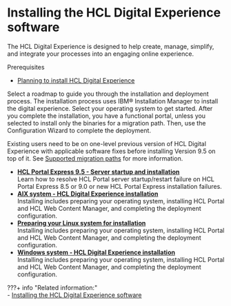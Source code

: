 # Installing the HCL Digital Experience software

The HCL Digital Experience is designed to help create, manage, simplify, and integrate your processes into an engaging online experience.

Prerequisites
-   [Planning to install HCL Digital Experience](../../../../get_started/plan_deployment/traditional_deployment/index.md)

Select a roadmap to guide you through the installation and deployment process. The installation process uses IBM® Installation Manager to install the digital experience. Select your operating system to get started. After you complete the installation, you have a functional portal, unless you selected to install only the binaries for a migration path. Then, use the Configuration Wizard to complete the deployment.

Existing users need to be on one-level previous version of HCL Digital Experience with applicable software fixes before installing Version 9.5 on top of it. See [Supported migration paths](../../../../deployment/manage/migrate/planning_migration/mig_plan_supported_paths.md) for more information.

-   **[HCL Portal Express 9.5 - Server startup and installation](inst_portal_express_95.md)**  
Learn how to resolve HCL Portal server startup/restart failure on HCL Portal Express 8.5 or 9.0 or new HCL Portal Express installation failures.
-   **[AIX system - HCL Digital Experience installation](../installing_dx/aix/index.md)**  
Installing includes preparing your operating system, installing HCL Portal and HCL Web Content Manager, and completing the deployment configuration.
-   **[Preparing your Linux system for installation](../installing_dx/linux/index.md)**  
Installing includes preparing your operating system, installing HCL Portal and HCL Web Content Manager, and completing the deployment configuration.
-   **[Windows system - HCL Digital Experience installation](../installing_dx/windows/index.md)**  
Installing includes preparing your operating system, installing HCL Portal and HCL Web Content Manager, and completing the deployment configuration.




???+ info "Related information:"  
    -   [Installing the HCL Digital Experience software](../../../../deployment/install/traditional/installing_dx/index.md)

